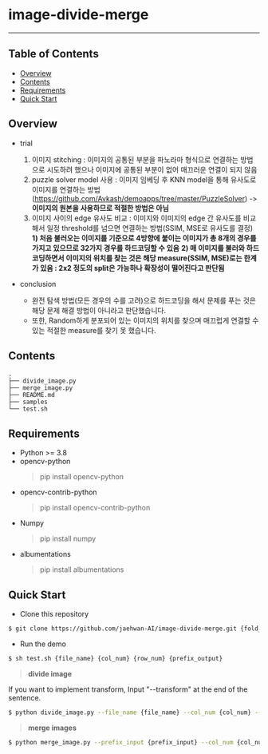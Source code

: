 # image-divide-merge
---------------------
## Table of Contents

* [Overview](#overview)
* [Contents](#contents)
* [Requirements](#requirements)
* [Quick Start](#quick-start)

## Overview
* trial
    1. 이미지 stitching : 이미지의 공통된 부분을 파노라마 형식으로 연결하는 방법으로 시도하려 했으나 이미지에 공통된 부분이 없어 매끄러운 연결이 되지 않음
    2. puzzle solver model 사용 : 이미지 임베딩 후 KNN model을 통해 유사도로 이미지를 연결하는 방법(https://github.com/Avkash/demoapps/tree/master/PuzzleSolver)
    -> __이미지의 원본을 사용하므로 적절한 방법은 아님__
    3. 이미지 사이의 edge 유사도 비교 : 이미지와 이미지의 edge 간 유사도를 비교해서 일정 threshold를 넘으면 연결하는 방법(SSIM, MSE로 유사도를 결정)
        __1) 처음 불러오는 이미지를 기준으로 4방향에 붙이는 이미지가 총 8개의 경우를 가지고 있으므로 32가지 경우를 하드코딩할 수 있음__
        __2) 매 이미지를 불러와 하드코딩하면서 이미지의 위치를 찾는 것은 해당 measure(SSIM, MSE)로는 한계가 있음 : 2x2 정도의 split은 가능하나 확장성이 떨어진다고 판단됨__

* conclusion
    - 완전 탐색 방법(모든 경우의 수를 고려)으로 하드코딩을 해서 문제를 푸는 것은 해당 문제 해결 방법이 아니라고 판단했습니다.
    - 또한, Random하게 분포되어 있는 이미지의 위치를 찾으며 매끄럽게 연결할 수 있는 적절한 measure를 찾기 못 했습니다.

## Contents
```
.
├── divide_image.py
├── merge_image.py
├── README.md
├── samples
└── test.sh
```


## Requirements
* Python >= 3.8
* opencv-python
    > pip install opencv-python
* opencv-contrib-python
    > pip install opencv-contrib-python
* Numpy
    > pip install numpy
* albumentations
    > pip install albumentations


## Quick Start
* Clone this repository
```bash
$ git clone https://github.com/jaehwan-AI/image-divide-merge.git {fold_name}
```
* Run the demo
```bash
$ sh test.sh {file_name} {col_num} {row_num} {prefix_output}
```
>**divide image**

If you want to implement transform, Input "--transform" at the end of the sentence.
```bash
$ python divide_image.py --file_name {file_name} --col_num {col_num} --row_num {row_num} --prefix_output {prefix_output}
```
>**merge images**
```bash
$ python merge_image.py --prefix_input {prefix_input} --col_num {col_num} --row_num {row_num} --prefix_output {prefix_output}
```

